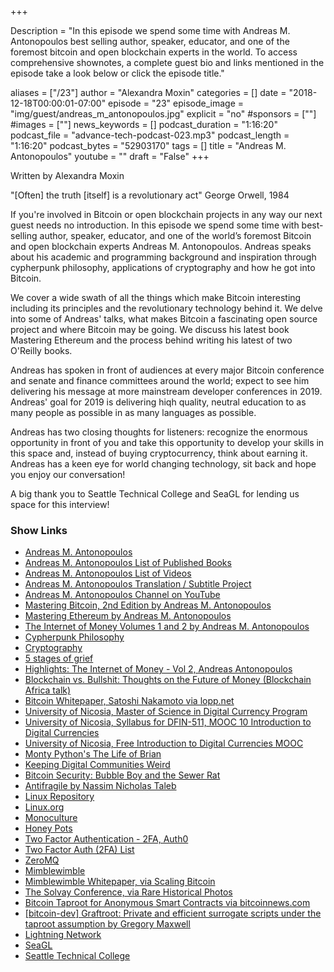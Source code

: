 +++

Description = "In this episode we spend some time with Andreas M. Antonopoulos best selling author, speaker, educator, and one of the foremost bitcoin and open blockchain experts in the world. To access comprehensive shownotes, a complete guest bio and links mentioned in the episode take a look below or click the episode title."

aliases = ["/23"]
author = "Alexandra Moxin"
categories = []
date = "2018-12-18T00:00:01-07:00"
episode = "23"
episode_image = "img/guest/andreas_m_antonopoulos.jpg"
explicit = "no"
#sponsors = [""]
#images = [""]
news_keywords = []
podcast_duration = "1:16:20"
podcast_file = "advance-tech-podcast-023.mp3"
podcast_length = "1:16:20"
podcast_bytes = "52903170"
tags = []
title = "Andreas M. Antonopoulos"
youtube = ""
draft = "False"
+++

Written by Alexandra Moxin

"[Often] the truth [itself] is a revolutionary act" George Orwell, 1984

If you're involved in Bitcoin or open blockchain projects in any way our next guest needs no introduction. In this episode we spend some time with best-selling author, speaker, educator, and one of the world’s foremost Bitcoin and open blockchain experts Andreas M. Antonopoulos. Andreas speaks about his academic and programming background and inspiration through cypherpunk philosophy, applications of cryptography and how he got into Bitcoin.

We cover a wide swath of all the things which make Bitcoin interesting including its principles and the revolutionary technology behind it. We delve into some of Andreas' talks, what makes Bitcoin a fascinating open source project and where Bitcoin may be going. We discuss his latest book Mastering Ethereum and the process behind writing his latest of two O'Reilly books.

Andreas has spoken in front of audiences at every major Bitcoin conference and senate and finance committees around the world; expect to see him delivering his message at more mainstream developer conferences in 2019. Andreas' goal for 2019 is delivering hiqh quality, neutral education to as many people as possible in as many languages as possible.

Andreas has two closing thoughts for listeners: recognize the enormous opportunity in front of you and take this opportunity to develop your skills in this space and, instead of buying cryptocurrency, think about earning it. Andreas has a keen eye for world changing technology, sit back and hope you enjoy our conversation!

A big thank you to Seattle Technical College and SeaGL for lending us space for this interview!


### Show Links

* [Andreas M. Antonopoulos](https://antonopoulos.com/)
* [Andreas M. Antonopoulos List of Published Books](https://antonopoulos.com/books/)
* [Andreas M. Antonopoulos List of Videos](https://antonopoulos.com/videos/)
* [Andreas M. Antonopoulos Translation / Subtitle Project](https://antonopoulos.com/video-translation-subtitle-initiative/)
* [Andreas M. Antonopoulos Channel on YouTube](https://www.youtube.com/aantonop)
* [Mastering Bitcoin, 2nd Edition by Andreas M. Antonopoulos](https://www.amazon.com/gp/product/1491954388/ref=as_li_tl?ie=UTF8&tag=aantonop-books-20&camp=1789&creative=9325&linkCode=as2&creativeASIN=1491954388&linkId=7169748691b8f67179587330063190d6)
* [Mastering Ethereum by Andreas M. Antonopoulos](https://www.amazon.com/gp/product/1491971940/ref=as_li_tl?ie=UTF8&tag=aantonop-books-20&camp=1789&creative=9325&linkCode=as2&creativeASIN=1491971940&linkId=e8c98d1fc853b545857e7e7ed8796d31)
* [The Internet of Money Volumes 1 and 2 by Andreas M. Antonopoulos](https://www.amazon.com/gp/bookseries/B075VG4NTN/)
* [Cypherpunk Philosophy](https://www.activism.net/cypherpunk/manifesto.html)
* [Cryptography](https://www.activism.net/cypherpunk/crypto.shtml)
* [5 stages of grief](https://en.wikipedia.org/wiki/K%C3%BCbler-Ross_model)
* [Highlights: The Internet of Money - Vol 2, Andreas Antonopoulos](https://www.youtube.com/watch?time_continue=16&v=Qkjm5E5BeB8)
* [Blockchain vs. Bullshit: Thoughts on the Future of Money (Blockchain Africa talk)](https://www.youtube.com/watch?v=SMEOKDVXlUo)
* [Bitcoin Whitepaper, Satoshi Nakamoto via lopp.net](https://lopp.net/pdf/bitcoin.pdf)
* [University of Nicosia, Master of Science in Digital Currency Program](https://www.unic.ac.cy/digital-currency-msc-3-semesters-distance-learning/)
* [University of Nicosia, Syllabus for DFIN-511, MOOC 10 Introduction to Digital Currencies](https://www.unic.ac.cy/ECTS_Syllabi/DFIN-511.pdf)
* [University of Nicosia, Free Introduction to Digital Currencies MOOC](https://digitalcurrency.unic.ac.cy/free-introductory-mooc/)
* [Monty Python's The Life of Brian](https://www.imdb.com/title/tt0079470/)
* [Keeping Digital Communities Weird](https://www.youtube.com/watch?v=1MG1aR71uFg)
* [Bitcoin Security: Bubble Boy and the Sewer Rat](https://www.youtube.com/watch?v=810aKcfM__Q)
* [Antifragile by Nassim Nicholas Taleb](https://www.amazon.ca/Antifragile-Things-That-Gain-Disorder/dp/1400067820/ref=sr_1_1?s=books&ie=UTF8&qid=1545159952&sr=1-1&keywords=antifragile+by+nassim+nicholas+taleb)
* [Linux Repository](https://github.com/torvalds/linux)
* [Linux.org](https://www.linux.org/)
* [Monoculture](https://en.wikipedia.org/wiki/Monoculture)
* [Honey Pots](https://en.wikipedia.org/wiki/Honeypot_(computing))
* [Two Factor Authentication - 2FA, Auth0](https://auth0.com/learn/two-factor-authentication/)
* [Two Factor Auth (2FA) List](https://twofactorauth.org/)
* [ZeroMQ](http://zeromq.org/intro:read-the-manual)
* [Mimblewimble](https://github.com/mimblewimble/grin)
* [Mimblewimble Whitepaper, via Scaling Bitcoin](https://scalingbitcoin.org/papers/mimblewimble.txt)
* [The Solvay Conference, via Rare Historical Photos](https://rarehistoricalphotos.com/solvay-conference-probably-intelligent-picture-ever-taken-1927/)
* [Bitcoin Taproot for Anonymous Smart Contracts via bitcoinnews.com](https://bitcoinnews.com/bitcoin-taproot-for-anonymous-smart-contracts/)
* [[bitcoin-dev] Graftroot: Private and efficient surrogate scripts	under the taproot assumption by Gregory Maxwell](https://lists.linuxfoundation.org/pipermail/bitcoin-dev/2018-February/015700.html)
* [Lightning Network](https://lightning.network/)
* [SeaGL](https://seagl.org/)
* [Seattle Technical College](https://seattlecentral.edu/)